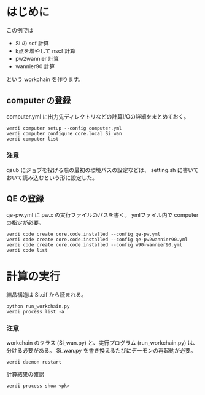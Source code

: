 
# はじめに
この例では 
* Si の scf 計算
* k点を増やして nscf 計算
* pw2wannier 計算
* wannier90 計算

という workchain を作ります。

## computer の登録
computer.yml に出力先ディレクトリなどの計算I/Oの詳細をまとめておく。
```
verdi computer setup --config computer.yml
verdi computer configure core.local Si_wan
verdi computer list
```

### 注意
qsub にジョブを投げる際の最初の環境パスの設定などは、 setting.sh に書いておいて読み込むという形に設定した。


## QE の登録
qe-pw.yml に pw.x の実行ファイルのパスを書く。
ymlファイル内で computer の指定が必要。
```
verdi code create core.code.installed --config qe-pw.yml
verdi code create core.code.installed --config qe-pw2wannier90.yml
verdi code create core.code.installed --config w90-wannier90.yml
verdi code list
```

# 計算の実行
結晶構造は Si.cif から読まれる。
```
python run_workchain.py
verdi process list -a
```
### 注意
workchain のクラス (Si_wan.py) と、実行プログラム (run_workchain.py) は、分ける必要がある。
Si_wan.py を書き換えるたびにデーモンの再起動が必要。
```
verdi daemon restart
```

計算結果の確認
```
verdi process show <pk>
```